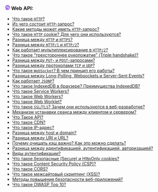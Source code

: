<h3>
  <img src="../assets/WWW.png" width="16" height="16" />
  <span>Web API:</span>
</h3>

- [Что такое `HTTP`?](https://youtu.be/5pRRnAItPKg?t=422)
- [Из чего состоит `HTTP`-запрос?](https://youtu.be/5pRRnAItPKg?t=483)
- [Какие методы может иметь `HTTP`-запрос?](https://youtu.be/Vba4bekdLw0?t=419)
- [Что такое `HTTP` cookie? Для чего они используются?](https://youtu.be/Vba4bekdLw0?t=488)
- [Разница между `HTTP` и `HTTPS`?](https://youtu.be/2FuXjIrqM3Y?t=31)
- [Разница между `HTTP/1` и `HTTP/2`?](https://youtu.be/CFQaZk6iW08?t=265)
- [Как работает мультиплексирование в `HTTP/2`?](https://youtu.be/CFQaZk6iW08?t=378)
- [Что такое “трехстороннее рукопожатие” (Triple handshake)?](https://youtu.be/KKP6OAgBl40?t=409)
- [Разница между `PUT`- и `POST`-запросами?](https://youtu.be/fyKPh396Bf0?t=29)
- [Разница между протоколами `TCP` и `UDP`?](https://youtu.be/RlrDF6FMVMI?t=234)
- [Что такое `WebSocket`? В чем принцип его работы?](https://youtu.be/CpxDO1QEzbM?t=237)
- [Разница между Long-Polling, Websockets и Server-Sent Events?](https://youtu.be/2FuXjIrqM3Y?t=98)
- [Как работает `JSONP`?](https://youtu.be/RlrDF6FMVMI?t=178)
- [Что такое IndexedDB в браузере? Преимущества IndexedDB?](https://youtu.be/2puXRCd-l7I?t=653)
- [Что такое Service Workers?](https://youtu.be/2puXRCd-l7I?t=727)
- [Что такое Web Workers?](https://youtu.be/2puXRCd-l7I?t=811)
- [Что такое Web Worklet?](https://youtu.be/KKP6OAgBl40?t=521)
- [Что такое `SSL`/`TLS`? Зачем они используются в веб-разработке?](https://youtu.be/CFQaZk6iW08?t=663)
- [Механизм устанавки сеанса между клиентом и сервером?](https://youtu.be/CFQaZk6iW08?t=570)
- [Что Такое API?](https://youtu.be/fyKPh396Bf0?t=98)
- [Что такое CDN?](https://youtu.be/fyKPh396Bf0?t=152)
- [Что такое IP-адрес?](https://youtu.be/OkFcplU6G28?t=720)
- [Разница между host и domain?](https://youtu.be/OkFcplU6G28?t=779)
- [Разница между URI и URL?](https://youtu.be/OkFcplU6G28?t=844)
- [Почему очищать кэш важно? Как это можно сделать?](https://youtu.be/S0bGiLV5jpk?t=30)
- [Разница между идентификацией, аутентификацией, авторизацией?](https://youtu.be/CFQaZk6iW08?t=735)
- [Виды аутентификации?](https://youtu.be/CFQaZk6iW08?t=770)
- [Что такое безопасные (Secure) и HttpOnly cookies?](https://youtu.be/96CgumhAQXc?t=158)
- [Что такое Content Security Policy (CSP)?](https://youtu.be/96CgumhAQXc?t=231)
- [Что такое CORS?](https://youtu.be/5pRRnAItPKg?t=360)
- [Что такое межсайтовый скриптинг (XSS)?](https://youtu.be/96CgumhAQXc?t=292)
- [Методы повышения безопасности веб-приложений?](https://youtu.be/Uiko7sw9etM?t=347)
- [Что такое OWASP Top 10?](https://youtu.be/Uiko7sw9etM?t=419)
